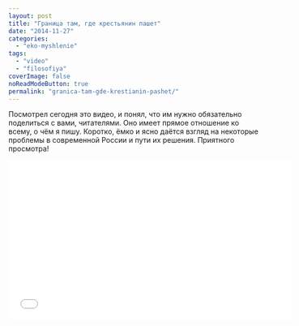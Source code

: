 ```yaml
---
layout: post
title: "Граница там, где крестьянин пашет"
date: "2014-11-27"
categories: 
  - "eko-myshlenie"
tags: 
  - "video"
  - "filosofiya"
coverImage: false
noReadModeButton: true
permalink: "granica-tam-gde-krestianin-pashet/"
---
```


Посмотрел сегодня это видео, и понял, что им нужно обязательно поделиться с вами, читателями. Оно имеет прямое отношение ко всему, о чём я пишу. Коротко, ёмко и ясно даётся взгляд на некоторые проблемы в современной России и пути их решения. Приятного просмотра!

<iframe src="//www.youtube.com/embed/CJ6PkfA9xEs" width="560" height="315" frameborder="0" allowfullscreen="allowfullscreen"></iframe>

<!-- READMORE -->
